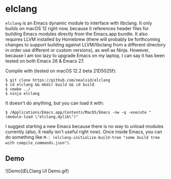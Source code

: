# elclang

`elclang` is an Emacs dynamic module to interface with libclang.  It only builds on macOS 12 right now, because it references header files for building Emacs modules directly from the Emacs.app bundle.  It also requires LLVM installed by Homebrew (there will probably be forthcoming changes to support building against LLVM/libclang from a different directory in order use different or custom versions), as well as Ninja.  However, because I am too lazy to upgrade Emacs on my laptop, I can say it has been tested on both Emacs 26 & Emacs 27.

Compile with (tested on macOS 12.2 beta 21D5025f):

```
$ git clone https://github.com/nealsid/elclang
$ cd elclang && mkdir build && cd build
$ cmake ../
$ ninja elclang
```

It doesn't do anything, but you can load it with:

```
$ /Applications/Emacs.app/Contents/MacOS/Emacs -nw -q -execute "(module-load \"elclang.dylib\")"
```

I suggest starting a new Emacs because there is no way to unload modules currently (also, it really isn't useful right now).  Once inside Emacs, you can do something like `M-: (elclang-initialize-build-tree "some build tree with compile_commands.json")`.


## Demo

![Demo](ELClang UI Demo.gif)

